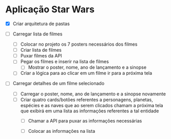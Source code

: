# Aplicação Star Wars
- [x] Criar arquitetura de pastas

- [ ] Carregar lista de filmes
  - [ ] Colocar no projeto os 7 posters necessários dos filmes
  - [ ] Criar lista de filmes
  - [ ] Puxar filmes da API
  - [ ] Pegar os filmes e inserir na lista de filmes
    - [ ] Mostrar o poster, nome, ano de lançamento e a sinopse
  - [ ] Criar a lógica para ao clicar em um filme ir para a próxima tela

- [ ] Carregar detalhes de um filme selecionado
  - [ ] Carregar o poster, nome, ano de lançamento e a sinopse novamente
  - [ ] Criar quatro cards/botões referentes a personagens, planetas, espécies e as naves que ao serem clicados chamam a próxima tela que exibirá em uma lista as informações referentes a tal entidade
    - [ ] Chamar a API para puxar as informações necessárias
    - [ ] Colocar as informações na lista

